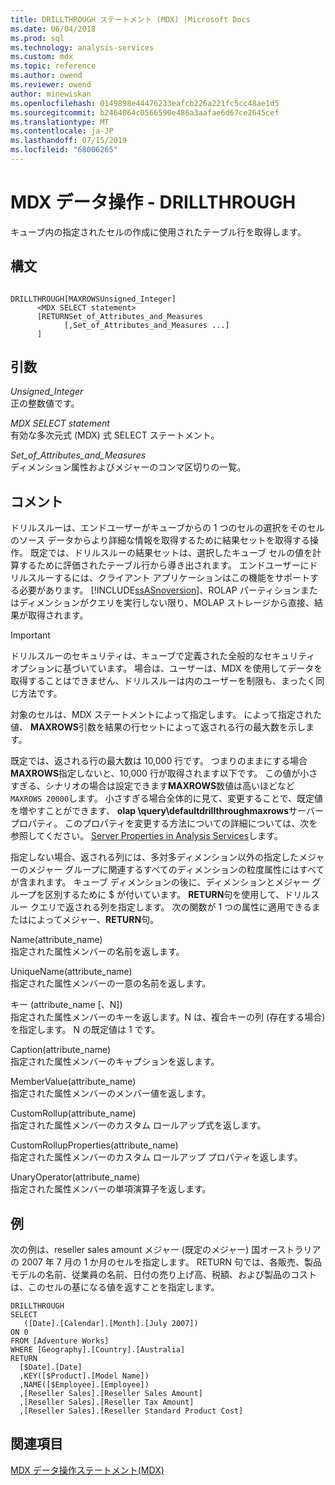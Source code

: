```yaml
---
title: DRILLTHROUGH ステートメント (MDX) |Microsoft Docs
ms.date: 06/04/2018
ms.prod: sql
ms.technology: analysis-services
ms.custom: mdx
ms.topic: reference
ms.author: owend
ms.reviewer: owend
author: minewiskan
ms.openlocfilehash: 0149898e44476233eafcb226a221fc5cc48ae1d5
ms.sourcegitcommit: b2464064c0566590e486a3aafae6d67ce2645cef
ms.translationtype: MT
ms.contentlocale: ja-JP
ms.lasthandoff: 07/15/2019
ms.locfileid: "68006265"
---
```

# <a name="mdx-data-manipulation---drillthrough"></a>MDX データ操作 - DRILLTHROUGH


  キューブ内の指定されたセルの作成に使用されたテーブル行を取得します。  
  
## <a name="syntax"></a>構文  
  
```  
  
DRILLTHROUGH[MAXROWSUnsigned_Integer]   
      <MDX SELECT statement>   
      [RETURNSet_of_Attributes_and_Measures   
            [,Set_of_Attributes_and_Measures ...]  
      ]  
```  
  
## <a name="arguments"></a>引数  
 *Unsigned_Integer*  
 正の整数値です。  
  
 *MDX SELECT statement*  
 有効な多次元式 (MDX) 式 SELECT ステートメント。  
  
 *Set_of_Attributes_and_Measures*  
 ディメンション属性およびメジャーのコンマ区切りの一覧。  
  
## <a name="remarks"></a>コメント  
 ドリルスルーは、エンドユーザーがキューブからの 1 つのセルの選択をそのセルのソース データからより詳細な情報を取得するために結果セットを取得する操作。 既定では、ドリルスルーの結果セットは、選択したキューブ セルの値を計算するために評価されたテーブル行から導き出されます。 エンドユーザーにドリルスルーするには、クライアント アプリケーションはこの機能をサポートする必要があります。 [!INCLUDE[ssASnoversion](../includes/ssasnoversion-md.md)]、ROLAP パーティションまたはディメンションがクエリを実行しない限り、MOLAP ストレージから直接、結果が取得されます。  
  
> [!IMPORTANT]  
>  ドリルスルーのセキュリティは、キューブで定義された全般的なセキュリティ オプションに基づいています。 場合は、ユーザーは、MDX を使用してデータを取得することはできません、ドリルスルーは内のユーザーを制限も、まったく同じ方法です。  
  
 対象のセルは、MDX ステートメントによって指定します。 によって指定された値、 **MAXROWS**引数を結果の行セットによって返される行の最大数を示します。  
  
 既定では、返される行の最大数は 10,000 行です。 つまりのままにする場合**MAXROWS**指定しないと、10,000 行が取得されます以下です。 この値が小さすぎる、シナリオの場合は設定できます**MAXROWS**数値は高いほどなど`MAXROWS 20000`します。 小さすぎる場合全体的に見て、変更することで、既定値を増やすことができます、 **olap \query\defaultdrillthroughmaxrows**サーバー プロパティ。 このプロパティを変更する方法についての詳細については、次を参照してください。 [Server Properties in Analysis Services](../analysis-services/server-properties/server-properties-in-analysis-services.md)します。  
  
 指定しない場合、返される列には、多対多ディメンション以外の指定したメジャーのメジャー グループに関連するすべてのディメンションの粒度属性にはすべてが含まれます。 キューブ ディメンションの後に、ディメンションとメジャー グループを区別するために $ が付いています。 **RETURN**句を使用して、ドリルスルー クエリで返される列を指定します。 次の関数が 1 つの属性に適用できるまたはによってメジャー、**RETURN**句。  
  
 Name(attribute_name)  
 指定された属性メンバーの名前を返します。  
  
 UniqueName(attribute_name)  
 指定された属性メンバーの一意の名前を返します。  
  
 キー (attribute_name [、N])  
 指定された属性メンバーのキーを返します。N は、複合キーの列 (存在する場合) を指定します。 N の既定値は 1 です。  
  
 Caption(attribute_name)  
 指定された属性メンバーのキャプションを返します。  
  
 MemberValue(attribute_name)  
 指定された属性メンバーのメンバー値を返します。  
  
 CustomRollup(attribute_name)  
 指定された属性メンバーのカスタム ロールアップ式を返します。  
  
 CustomRollupProperties(attribute_name)  
 指定された属性メンバーのカスタム ロールアップ プロパティを返します。  
  
 UnaryOperator(attribute_name)  
 指定された属性メンバーの単項演算子を返します。  
  
## <a name="example"></a>例  
 次の例は、reseller sales amount メジャー (既定のメジャー) 国オーストラリアの 2007 年 7 月の 1 か月のセルを指定します。 RETURN 句では、各販売、製品モデルの名前、従業員の名前、日付の売り上げ高、税額、および製品のコストは、このセルの基になる値を返すことを指定します。  
  
```  
DRILLTHROUGH  
SELECT  
   ([Date].[Calendar].[Month].[July 2007])  
ON 0   
FROM [Adventure Works]  
WHERE [Geography].[Country].[Australia]  
RETURN   
  [$Date].[Date]  
  ,KEY([$Product].[Model Name])  
  ,NAME([$Employee].[Employee])  
  ,[Reseller Sales].[Reseller Sales Amount]  
  ,[Reseller Sales].[Reseller Tax Amount]  
  ,[Reseller Sales].[Reseller Standard Product Cost]  
```  
  
## <a name="see-also"></a>関連項目  
 [MDX データ操作ステートメント&#40;MDX&#41;](../mdx/mdx-data-manipulation-statements-mdx.md)  
  
  
